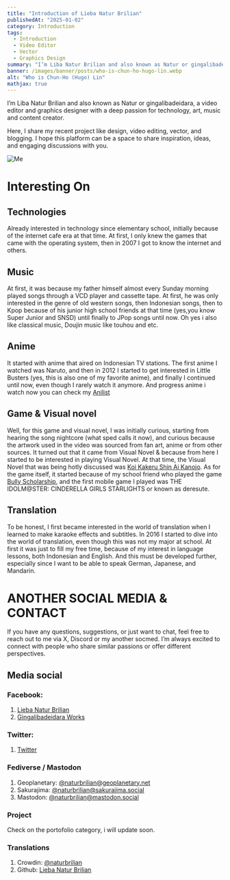 ```yaml
---
title: "Introduction of Lieba Natur Brilian"
publishedAt: "2025-01-02"
category: Introduction
tags:
  - Introduction
  - Video Editor
  - Vector
  - Graphics Design
summary: "I’m Liba Natur Brilian and also known as Natur or gingalibadeidara, a video editor and graphics designer with a deep passion for technology, art, music and content creator."
banner: /images/banner/posts/who-is-chun-ho-hugo-lin.webp
alt: "Who is Chun-Ho (Hugo) Lin"
mathjax: true
---
```


I’m Liba Natur Brilian and also known as Natur or gingalibadeidara, a video editor and graphics designer with a deep passion for technology, art, music and content creator.

Here, I share my recent project like design, video editing, vector, and blogging. I hope this platform can be a space to share inspiration, ideas, and engaging discussions with you.

![Me](https://naturbrilian.github.io/site/assets/img/edit-480.webp)

# Interesting On #
## Technologies ##
Already interested in technology since elementary school, initially because of the internet cafe era at that time. At first, I only knew the games that came with the operating system, then in 2007 I got to know the internet and others.

## Music ##
At first, it was because my father himself almost every Sunday morning played songs through a VCD player and cassette tape. At first, he was only interested in the genre of old western songs, then Indonesian songs, then to Kpop because of his junior high school friends at that time (yes,you know Super Junior and SNSD) until finally to JPop songs until now. Oh yes i also like classical music, Doujin music like touhou and etc.

## Anime ##

It started with anime that aired on Indonesian TV stations. The first anime I watched was Naruto, and then in 2012 I started to get interested in Little Busters (yes, this is also one of my favorite anime), and finally I continued until now, even though I rarely watch it anymore. And progress anime i watch now you can check my [Anilist](https://anilist.co/user/naturbrilian/)

## Game & Visual novel ##

Well, for this game and visual novel, I was initially curious, starting from hearing the song nightcore (what sped calls it now), and curious because the artwork used in the video was sourced from fan art, anime or from other sources. It turned out that it came from Visual Novel & because from here I started to be interested in playing Visual Novel. At that time, the Visual Novel that was being hotly discussed was [Koi Kakeru Shin Ai Kanojo](https://store.steampowered.com/app/2242710/Koi_x_Shin_Ai_Kanojo/). As for the game itself, it started because of my school friend who played the game [Bully Scholarship](https://store.steampowered.com/app/12200/Bully_Scholarship_Edition/), and the first mobile game I played was THE IDOLM@STER: CINDERELLA GIRLS STARLIGHTS or known as deresute.

## Translation ##
To be honest, I first became interested in the world of translation when I learned to make karaoke effects and subtitles. In 2016 I started to dive into the world of translation, even though this was not my major at school. At first it was just to fill my free time, because of my interest in language lessons, both Indonesian and English. And this must be developed further, especially since I want to be able to speak German, Japanese, and Mandarin.

# ANOTHER SOCIAL MEDIA & CONTACT #
If you have any questions, suggestions, or just want to chat, feel free to reach out to me via X, Discord or my another socmed. I’m always excited to connect with people who share similar passions or offer different perspectives.
## Media social ##
### Facebook: ###
1. [Lieba Natur Brilian](https://www.facebook.com/naturbrilian28)
2. [Gingalibadeidara Works](https://fb.me/gingalibadeidara.works)

### Twitter: ###
1. [Twitter](https://x.com/naturbrilian)

### Fediverse / Mastodon ###
1. Geoplanetary: [@naturbrilian@geoplanetary.net](https://geoplanetary.net/@naturbrilian)
2. Sakurajima: [@naturbrilian@sakurajima.social](https://sakurajima.social/@naturbrilian)
3. Mastodon: [@naturbrilian@mastodon.social](https://mastodon.social/@naturbrilian)

### Project ###
Check on the portofolio category, i will update soon.

### Translations ###
1. Crowdin: [@naturbrilian](https://crowdin.com/profile/naturbrilian)
2. Github: [Lieba Natur Brilian](https://github.com/naturbrilian)
